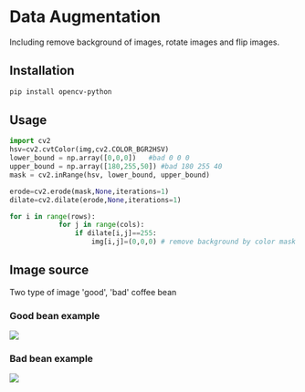 # Data Augmentation
Including remove background of images, rotate images and flip images.

## Installation
```bash 
pip install opencv-python
```

## Usage 
```python 
import cv2
hsv=cv2.cvtColor(img,cv2.COLOR_BGR2HSV)
lower_bound = np.array([0,0,0])   #bad 0 0 0
upper_bound = np.array([180,255,50]) #bad 180 255 40
mask = cv2.inRange(hsv, lower_bound, upper_bound)

erode=cv2.erode(mask,None,iterations=1) 
dilate=cv2.dilate(erode,None,iterations=1)

for i in range(rows):
            for j in range(cols):
                if dilate[i,j]==255:
                    img[i,j]=(0,0,0) # remove background by color mask
```
## Image source
Two type of image 'good', 'bad' coffee bean
### Good bean example
![](https://github.com/tlchou/data_augmentation/blob/master/augmentation/good/1.bmp)
### Bad bean example
![](https://github.com/tlchou/data_augmentation/blob/master/augmentation/bad/1.bmp)
